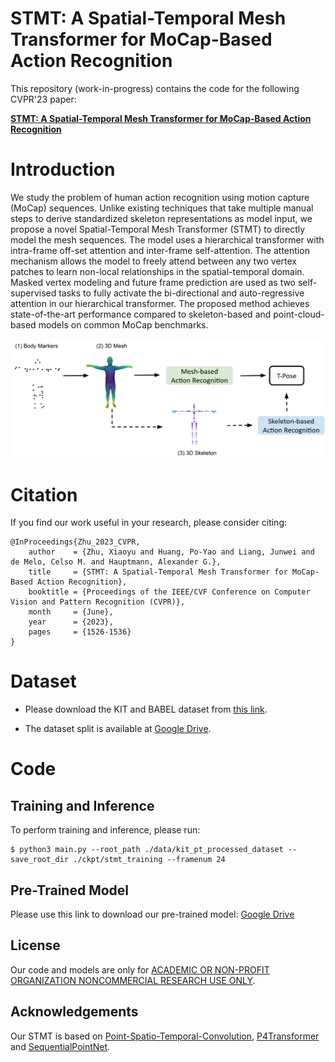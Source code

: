 # STMT: A Spatial-Temporal Mesh Transformer for MoCap-Based Action Recognition
This repository (work-in-progress) contains the code for the following CVPR'23 paper:

**[STMT: A Spatial-Temporal Mesh Transformer for MoCap-Based Action Recognition](https://openaccess.thecvf.com/content/CVPR2023/papers/Zhu_STMT_A_Spatial-Temporal_Mesh_Transformer_for_MoCap-Based_Action_Recognition_CVPR_2023_paper.pdf)** 

# Introduction
We study the problem of human action recognition using motion capture (MoCap) sequences. Unlike existing techniques that take multiple manual steps to derive standardized skeleton representations as model input, we propose a novel Spatial-Temporal Mesh Transformer (STMT) to directly model the mesh sequences. The model uses a hierarchical transformer with intra-frame off-set attention and inter-frame self-attention. The attention mechanism allows the model to freely attend between any two vertex patches to learn non-local relationships in the spatial-temporal domain. Masked vertex modeling and future frame prediction are used as two self-supervised tasks to fully activate the bi-directional and auto-regressive attention in our hierarchical transformer. The proposed method achieves state-of-the-art performance compared to skeleton-based and point-cloud-based models on common MoCap benchmarks. 
<div align="center">
  <div style="">
      <img src="./media/fig1.png"/>
  </div>
</div>

# Citation
If you find our work useful in your research, please consider citing:

```
@InProceedings{Zhu_2023_CVPR,
    author    = {Zhu, Xiaoyu and Huang, Po-Yao and Liang, Junwei and de Melo, Celso M. and Hauptmann, Alexander G.},
    title     = {STMT: A Spatial-Temporal Mesh Transformer for MoCap-Based Action Recognition},
    booktitle = {Proceedings of the IEEE/CVF Conference on Computer Vision and Pattern Recognition (CVPR)},
    month     = {June},
    year      = {2023},
    pages     = {1526-1536}
}
```


# Dataset

+ Please download the KIT and BABEL dataset from [this link](https://babel.is.tue.mpg.de/data.html).

+ The dataset split is available at [Google Drive](https://drive.google.com/drive/folders/1UC_Ik7Diw_8jqB8EcE0iug1-VpC9B4ej?usp=sharing).

# Code
## Training and Inference
To perform training and inference, please run:
```
$ python3 main.py --root_path ./data/kit_pt_processed_dataset --save_root_dir ./ckpt/stmt_training --framenum 24
```

## Pre-Trained Model
Please use this link to download our pre-trained model: [Google Drive](https://drive.google.com/drive/folders/1_6ggzogjl170pjXzTikcOvriLQXRVIKh?usp=sharing)

## License
Our code and models are only for [ACADEMIC OR NON-PROFIT ORGANIZATION NONCOMMERCIAL RESEARCH USE ONLY](https://docs.google.com/document/d/1NdtHv8v9DulB_7BJpixWlcdXxouOeLRw/edit?usp=sharing&ouid=108800150781554114249&rtpof=true&sd=true).


## Acknowledgements
Our STMT is based on [Point-Spatio-Temporal-Convolution](https://github.com/hehefan/Point-Spatio-Temporal-Convolution), [P4Transformer](https://github.com/hehefan/P4Transformer) and [SequentialPointNet](https://github.com/XingLi1012/SequentialPointNet).
